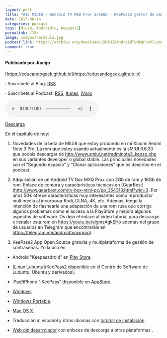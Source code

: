 ```yaml
---
layout: post
title: "#15 MIUI8 - Android TV MXQ Pro+ 2/16Gb - KeePass2 gestor de passwords"
date: 2017-06-14
categories: podcast
tags: [Miui8, Androidtv, Keepass2]
permalink: /15/
image: images/caratula.jpg
podcast_link: https://archive.org/download/15MIUI8AndroidTVMXQProPlusKeePass2GestorDePasswords/15%20MIUI8%20-%20Android%20TV%20MXQ%20Pro%20Plus%20-%20KeePass2%20gestor%20de%20passwords.mp3
comment: true
---
```


#### Publicado por Juanjo

[https://educandogeek.github.io](https://educandogeek.github.io)

· Suscríbete al Blog: [RSS](http://feeds.feedburner.com/educandogeekblog)

· Suscríbete al Podcast: [RSS](http://feeds.feedburner.com/educandogeek), [Itunes](https://itunes.apple.com/es/podcast/educando-geek/id1110060146?mt=2), [iVoox](https://www.ivoox.com/podcast-educando-geek_sq_f1289274_1.html)


<audio controls>
  <source src="{{ page.podcast_link }}" type="audio/mp3">
</audio>


[Descarga][Mp3]




En el capítulo de hoy:

1. Novedades de la beta de MIUI8 que estoy probando en mi Xiaomi Redmi Note 3 Pro. La rom que estoy usando actualmente es la sMIUI 6.6.30 que podeis descargar de http://www.smiui.net/redminote3_kenzo.php en sus variantes developer o global stable. Las principales novedades son el "Segundo espacio" y "Clonar aplicaciones" que os describo en el podcast.

2. Adquisición de un Android TV Box MXQ Pro+ con 2Gb de ram y 16Gb de rom. Enlace de compra y características técnicas en [GearBest](http://www.gearbest.com/tv-box-mini-pc/pp_354313.html?wid=3 .Por unos 50€ ofrece características muy interesantes como reproductor multimedia al incorporar Kodi, DLNA, 4K, etc. Además, tengo la intención de flashearle una adaptación de una rom rusa que corrige algunos problemas como el acceso a la PlayStore y mejora algunos aspectos de software. Os dejo el enlace al vídeo tutorial para descargar e instalar esta rom en https://youtu.be/algmsAgkEHo además del grupo de usuarios en Telegram que encontraréis en https://telegram.me/androidtvmxqpro).

3. KeePass2 App Open Source gratuita y multiplataforma de gestión de contraseñas. Yo la uso en:

- Android "Keepassdroid" en [Play Store](https://play.google.com/store/apps/details?id=com.android.keepass).

- [Linux Lubuntu](KeePass2 disponible en el Centro de Software de Lubuntu, Ubuntu y derivados).

- iPad/iPhone "iKeePass" disponible en [AppStore](https://itunes.apple.com/es/app/ikeepass/id299697688?mt=8).

- [Windows](http://sourceforge.net/projects/keepass/files/KeePass%202.x/2.34/KeePass-2.34-Setup.exe/download?accel_key=77%3A1469285900%3Ahttp%253A//keepass.info/download.html%3Adcbbda8a%24ac6f3c333e0a9050ab402f2bc09dfabdc8b59ae5&click_id=e53e0766-50e5-11e6-ac85-0200ac1d1d1a-2&source=accel).

- [Windows Portable](http://sourceforge.net/projects/keepass/files/KeePass%202.x/2.34/KeePass-2.34.zip/download?accel_key=77%3A1469285900%3Ahttp%253A//keepass.info/download.html%3Adcbbda8a%24ac6f3c333e0a9050ab402f2bc09dfabdc8b59ae5&click_id=e53e0766-50e5-11e6-ac85-0200ac1d1d1a-3&source=accel).

- [Mac OS X](http://keepass.info/%0D/download/p_macosx/index.html).

- Traducción al español y otros idiomas con [tutorial de instalación](http://keepass.info/translations.html).

- [Web del desarrolador](http://keepass.info/download.html) con enlaces de descarga a otras plataformas .


[Mp3]: https://archive.org/download/15MIUI8AndroidTVMXQProPlusKeePass2GestorDePasswords/15%20MIUI8%20-%20Android%20TV%20MXQ%20Pro%20Plus%20-%20KeePass2%20gestor%20de%20passwords.mp3